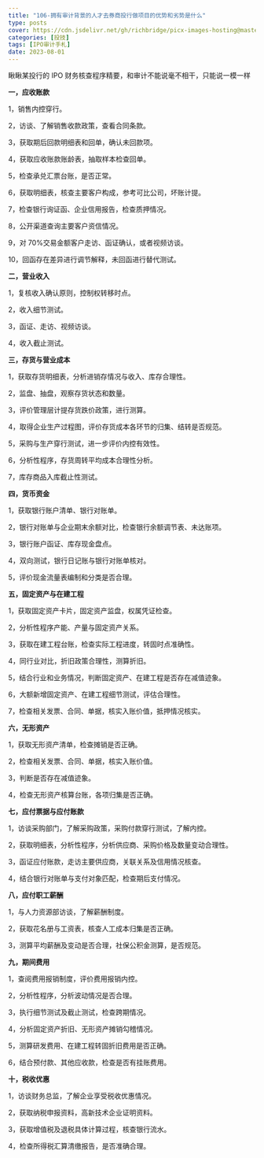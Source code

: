 ```yaml
---
title: "106-拥有审计背景的人才去券商投行做项目的优势和劣势是什么"
type: posts
cover: https://cdn.jsdelivr.net/gh/richbridge/picx-images-hosting@master/thumbnail/投技.jpg
categories: [投技]
tags: [IPO审计手札]
date: 2023-08-01
---
```

瞅瞅某投行的 IPO 财务核查程序精要，和审计不能说毫不相干，只能说一模一样

**一，应收账款**

1，销售内控穿行。

2，访谈、了解销售收款政策，查看合同条款。

3，获取期后回款明细表和回单，确认未回款项。

4，获取应收账款账龄表，抽取样本检查回单。

5，检查承兑汇票台账，是否正常。

6，获取明细表，核查主要客户构成，参考可比公司，坏账计提。

7，检查银行询证函、企业信用报告，检查质押情况。

8，公开渠道查询主要客户资信情况。

9，对 70%交易金额客户走访、函证确认，或者视频访谈。

10，回函存在差异进行调节解释，未回函进行替代测试。

**二，营业收入**

1，复核收入确认原则，控制权转移时点。

2，收入细节测试。

3，函证、走访、视频访谈。

4，收入截止测试。

  

**三，存货与营业成本**

1，获取存货明细表，分析进销存情况与收入、库存合理性。

2，监盘、抽盘，观察存货状态和数量。

3，评价管理层计提存货跌价政策，进行测算。

4，取得企业生产过程图，评价存货成本各环节的归集、结转是否规范。

5，采购与生产穿行测试，进一步评价内控有效性。

6，分析性程序，存货周转平均成本合理性分析。

7，库存商品入库截止性测试。

**四，货币资金**

1，获取银行账户清单、银行对账单。

2，银行对账单与企业期末余额对比，检查银行余额调节表、未达账项。

3，银行账户函证、库存现金盘点。

4，双向测试，银行日记账与银行对账单核对。

5，评价现金流量表编制和分类是否合理。

**五，固定资产与在建工程**

1，获取固定资产卡片，固定资产监盘，权属凭证检查。

2，分析性程序产能、产量与固定资产关系。

3，获取在建工程台账，检查实际工程进度，转固时点准确性。

4，同行业对比，折旧政策合理性，测算折旧。

5，结合行业和业务情况，判断固定资产、在建工程是否存在减值迹象。

  

6，大额新增固定资产、在建工程细节测试，评估合理性。

7，检查相关发票、合同、单据，核实入账价值，抵押情况核实。

**六，无形资产**

1，获取无形资产清单，检查摊销是否正确。

2，检查相关发票、合同、单据，核实入账价值。

3，判断是否存在减值迹象。

4，检查无形资产核算台账，各项归集是否正确。

**七，应付票据与应付账款**

1，访谈采购部门，了解采购政策，采购付款穿行测试，了解内控。

2，获取明细表，分析性程序，分析供应商、采购价格及数量变动合理性。

3，函证应付账款，走访主要供应商，关联关系及信用情况核查。

4，结合银行对账单与支付对象匹配，检查期后支付情况。

**八，应付职工薪酬**

1，与人力资源部访谈，了解薪酬制度。

2，获取花名册与工资表，核查人工成本归集是否正确。

3，测算平均薪酬及变动是否合理，社保公积金测算，是否规范。

**九，期间费用**

1，查阅费用报销制度，评价费用报销内控。

  

2，分析性程序，分析波动情况是否合理。

3，执行细节测试及截止测试，检查跨期情况。

4，分析固定资产折旧、无形资产摊销勾稽情况。

5，测算研发费用、在建工程转固折旧费用是否正确。

6，结合预付款、其他应收款，检查是否有挂账费用。

**十，税收优惠**

1，访谈财务总监，了解企业享受税收优惠情况。

2，获取纳税申报资料，高新技术企业证明资料。

3，获取增值税及退税具体计算过程，核查银行流水。

4，检查所得税汇算清缴报告，是否准确合理。
